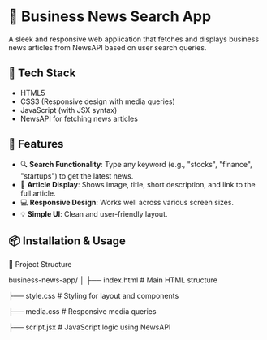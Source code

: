 # 📰 Business News Search App

A sleek and responsive web application that fetches and displays business news articles from NewsAPI based on user search queries.


## 🧰 Tech Stack

- HTML5
- CSS3 (Responsive design with media queries)
- JavaScript (with JSX syntax)
- NewsAPI for fetching news articles

## 📸 Features

- 🔍 **Search Functionality**: Type any keyword (e.g., "stocks", "finance", "startups") to get the latest news.
- 📄 **Article Display**: Shows image, title, short description, and link to the full article.
- 💻 **Responsive Design**: Works well across various screen sizes.
- 💡 **Simple UI**: Clean and user-friendly layout.

## 📦 Installation & Usage

📁 Project Structure

business-news-app/
│
├── index.html           # Main HTML structure  

├── style.css            # Styling for layout and components

├── media.css            # Responsive media queries

├── script.jsx           # JavaScript logic using NewsAPI

